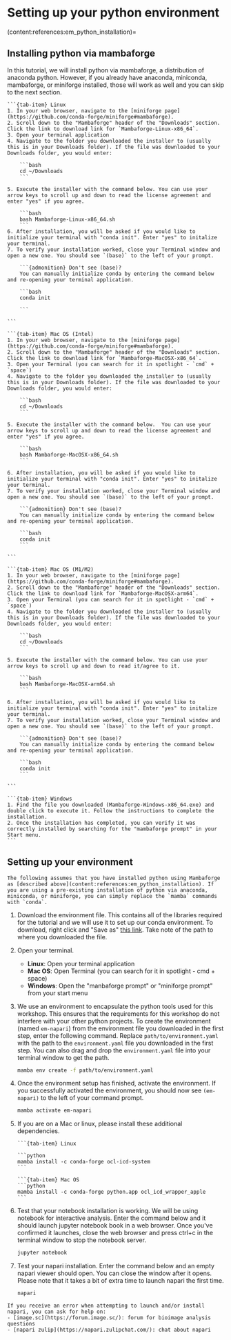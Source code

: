 # Setting up your python environment

(content:references:em_python_installation)=
## Installing python via mambaforge

In this tutorial, we will install python via mambaforge, a distribution of anaconda python. However, if you already have anaconda, miniconda, mambaforge, or miniforge installed, those will work as well and you can skip to the next section.

````{tab-set}
```{tab-item} Linux
1. In your web browser, navigate to the [miniforge page](https://github.com/conda-forge/miniforge#mambaforge).
2. Scroll down to the "Mambaforge" header of the "Downloads" section. Click the link to download link for `Mambaforge-Linux-x86_64`.
3. Open your terminal application
4. Navigate to the folder you downloaded the installer to (usually this is in your Downloads folder). If the file was downloaded to your Downloads folder, you would enter:

    ```bash
    cd ~/Downloads
    ```   

5. Execute the installer with the command below. You can use your arrow keys to scroll up and down to read the license agreement and enter "yes" if you agree.

    ```bash
    bash Mambaforge-Linux-x86_64.sh
    ```
6. After installation, you will be asked if you would like to initialize your terminal with "conda init". Enter "yes" to initalize your terminal.
7. To verify your installation worked, close your Terminal window and open a new one. You should see `(base)` to the left of your prompt.

    ```{admonition} Don't see (base)?
    You can manually initialize conda by entering the command below and re-opening your terminal application.

    ```bash
    conda init
    
    ```

```

```{tab-item} Mac OS (Intel)
1. In your web browser, navigate to the [miniforge page](https://github.com/conda-forge/miniforge#mambaforge).
2. Scroll down to the "Mambaforge" header of the "Downloads" section. Click the link to download link for `Mambaforge-MacOSX-x86_64`.
3. Open your Terminal (you can search for it in spotlight - `cmd` + `space`)
4. Navigate to the folder you downloaded the installer to (usually this is in your Downloads folder). If the file was downloaded to your Downloads folder, you would enter:

    ```bash
    cd ~/Downloads
    ```
    
5. Execute the installer with the command below.  You can use your arrow keys to scroll up and down to read the license agreement and enter "yes" if you agree.

    ```bash
    bash Mambaforge-MacOSX-x86_64.sh
    ```

6. After installation, you will be asked if you would like to initialize your terminal with "conda init". Enter "yes" to initalize your terminal.   
7. To verify your installation worked, close your Terminal window and open a new one. You should see `(base)` to the left of your prompt.
    
    ```{admonition} Don't see (base)?
    You can manually initialize conda by entering the command below and re-opening your terminal application.

    ```bash
    conda init
    ```

```

```{tab-item} Mac OS (M1/M2)
1. In your web browser, navigate to the [miniforge page](https://github.com/conda-forge/miniforge#mambaforge).
2. Scroll down to the "Mambaforge" header of the "Downloads" section. Click the link to download link for `Mambaforge-MacOSX-arm64`.
3. Open your Terminal (you can search for it in spotlight - `cmd` + `space`)
4. Navigate to the folder you downloaded the installer to (usually this is in your Downloads folder). If the file was downloaded to your Downloads folder, you would enter:

    ```bash
    cd ~/Downloads
    ```
    
5. Execute the installer with the command below. You can use your arrow keys to scroll up and down to read it/agree to it.

    ```bash
    bash Mambaforge-MacOSX-arm64.sh
    ```
    
6. After installation, you will be asked if you would like to initialize your terminal with "conda init". Enter "yes" to initalize your terminal. 
7. To verify your installation worked, close your Terminal window and open a new one. You should see `(base)` to the left of your prompt.

    ```{admonition} Don't see (base)?
    You can manually initialize conda by entering the command below and re-opening your terminal application.

    ```bash
    conda init
    ```

```

```{tab-item} Windows
1. Find the file you downloaded (Mambaforge-Windows-x86_64.exe) and double click to execute it. Follow the instructions to complete the installation.
2. Once the installation has completed, you can verify it was correctly installed by searching for the "mambaforge prompt" in your Start menu.
```
````

## Setting up your environment

```{admonition} Using conda instead of mamba?
The following assumes that you have installed python using Mambaforge as [described above](content:references:em_python_installation). If you are using a pre-existing installation of python via anaconda, miniconda, or miniforge, you can simply replace the `mamba` commands with `conda`.

```

1. Download the environment file. This contains all of the libraries required for the tutorial and we will use it to set up our conda environment. To download, right click and "Save as" [this link](https://github.com/kevinyamauchi/em-napari-tutorial/raw/main/environment.yaml). Take note of the path to where you downloaded the file.
1. Open your terminal.
    - **Linux**: Open your terminal application
    - **Mac OS**: Open Terminal (you can search for it in spotlight - cmd + space)
    - **Windows**: Open the "manbaforge prompt" or "miniforge prompt" from your start menu

2. We use an environment to encapsulate the python tools used for this workshop. This ensures that the requirements for this workshop do not interfere with your other python projects. To create the environment (named `em-napari`) from the environment file you downloaded in the first step, enter the following command. Replace `path/to/environment.yaml` with the path to the `environment.yaml` file you downloaded in the first step. You can also drag and drop the `environment.yaml` file into your terminal window to get the path.

	```bash
	mamba env create -f path/to/environment.yaml
	```

3. Once the environment setup has finished, activate the environment. If you successfully activated the environment, you should now see `(em-napari)` to the left of your command prompt.

	```bash
	mamba activate em-napari
	```

5. If you are on a Mac or linux, please install these additional dependencies.
    ````{tab-set}
    ```{tab-item} Linux

	```python
	mamba install -c conda-forge ocl-icd-system
	```

    ```{tab-item} Mac OS
	```python
	mamba install -c conda-forge python.app ocl_icd_wrapper_apple
	```

    ````

6. Test that your notebook installation is working. We will be using notebook for interactive analysis. Enter the command below and it should launch jupyter notebook book in a web browser. Once you've confirmed it launches, close the web browser and press ctrl+c in the terminal window to stop the notebook server.

	```bash
	jupyter notebook
	```

7. Test your napari installation. Enter the command below and an empty napari viewer should open. You can close the window after it opens. Please note that it takes a bit of extra time to launch napari the first time.
	
	```bash
	napari
	```

````{admonition} Errors launching?
If you receive an error when attempting to launch and/or install napari, you can ask for help on:
- [image.sc](https://forum.image.sc/): forum for bioimage analysis questions
- [napari zulip](https://napari.zulipchat.com/): chat about napari

````
